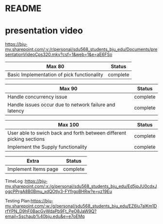# README

# presentation video

https://bju-my.sharepoint.com/:v:/r/personal/sdu568_students_bju_edu/Documents/presentationVideoCps320.mkv?csf=1&web=1&e=aE6FSo

| Max 80 | Status |
| ------------- | ------------- |
| Basic Implementation of pick functionality | complete|

| Max 90 | Status |
| ------------- | ------------- |
| Handle concurrency issue | complete |
| Handle issues occur due to network failure and latency| complete |

| Max 100 | Status |
| ------------- | ------------- |
|User able to swich back and forth between different picking sections|complete|
|Implement the Supply functionality| complete|

| Extra | Status |
| ------------- | ------------- |
|Implement Items page| complete|

TimeLog :https://bju-my.sharepoint.com/:x:/g/personal/sdu568_students_bju_edu/Ed5jpJU0cdxJogcPPrgA8B0Bmu_xdQOtly3-FYfrgoBHRw?e=yz19Eu


Testing Plan:https://bju-my.sharepoint.com/:w:/g/personal/sdu568_students_bju_edu/EZ6lu7alKm1DrfYPN_D9hF0BacGvWdaPb9Ft_PeO8JaW9Q?email=Sschaub%40bju.edu&e=e7oEMq
